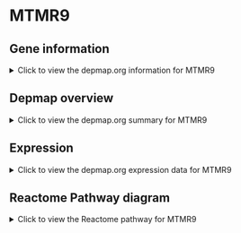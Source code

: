 <h1>MTMR9</h1>

<h2>Gene information</h2>
<details>
  <summary>Click to view the depmap.org information for MTMR9</summary>
  <p><a href="https://depmap.org/portal/gene/MTMR9?tab=about" target="_BLANK">Open page in a new tab...</a></p>
  <iframe src="https://depmap.org/portal/gene/MTMR9?tab=about" style="border:none;width:100%;height:800px"></iframe>
</details>

<h2>Depmap overview</h2>
<details>
  <summary>Click to view the depmap.org summary for MTMR9</summary>
  <p><a href="https://depmap.org/portal/gene/MTMR9?tab=overview" target="_BLANK">Open page in a new tab...</a></p>
  <iframe src="https://depmap.org/portal/gene/MTMR9?tab=overview" style="border:none;width:100%;height:800px"></iframe>
</details>

<h2>Expression</h2>
<details>
  <summary>Click to view the depmap.org expression data for MTMR9</summary>
  <p><a href="https://depmap.org/portal/gene/MTMR9?tab=characterization" target="_BLANK">Open page in a new tab...</a></p>
  <iframe src="https://depmap.org/portal/gene/MTMR9?tab=characterization" style="border:none;width:100%;height:800px"></iframe>
</details>



<h2>Reactome Pathway diagram</h2>
<details>
  <summary>Click to view the Reactome pathway for MTMR9</summary>
  <p><a href="https://reactome.org/PathwayBrowser/#/R-HSA-1660499" target="_BLANK">Open page in a new tab...</a></p>
  <p>Synthesis of PIPs at the plasma membrane</p>
<iframe src="https://reactome.org/PathwayBrowser/#/R-HSA-1660499" style="border:none;width:100%;height:800px"></iframe>
</details>



